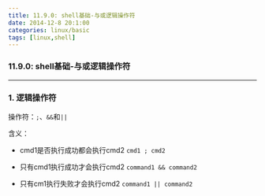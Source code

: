 ```yaml
---
title: 11.9.0: shell基础-与或逻辑操作符
date: 2014-12-8 20:1:00
categories: linux/basic
tags: [linux,shell]
---
```

### 11.9.0: shell基础-与或逻辑操作符
---
### 1. 逻辑操作符
操作符：`;`、`&&`和`||`  

含义：
- cmd1是否执行成功都会执行cmd2
`cmd1 ; cmd2 `

- 只有cmd1执行成功才会执行cmd2
`command1 && command2`

- 只有cm1执行失败才会执行cmd2
`command1 || command2  `
